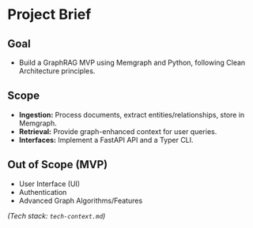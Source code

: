 # Project Brief

## Goal
- Build a GraphRAG MVP using Memgraph and Python, following Clean Architecture principles.

## Scope
- **Ingestion:** Process documents, extract entities/relationships, store in Memgraph.
- **Retrieval:** Provide graph-enhanced context for user queries.
- **Interfaces:** Implement a FastAPI API and a Typer CLI.

## Out of Scope (MVP)
- User Interface (UI)
- Authentication
- Advanced Graph Algorithms/Features

*(Tech stack: `tech-context.md`)* 